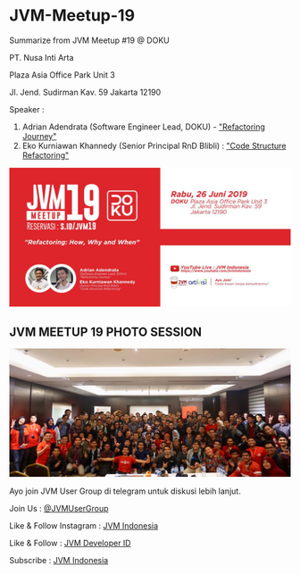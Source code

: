 # JVM-Meetup-19
Summarize from JVM Meetup #19 @ DOKU 

PT. Nusa Inti Arta

Plaza Asia Office Park Unit 3

Jl. Jend. Sudirman Kav. 59 Jakarta 12190

Speaker : 

1. Adrian Adendrata (Software Engineer Lead, DOKU) - ["Refactoring Journey"](https://drive.google.com/open?id=1c7chbaEMbX2oI_U-LxS_R43RtNfnwpsZ)
2. Eko Kurniawan Khannedy (Senior Principal RnD Blibli) : ["Code Structure Refactoring"](https://drive.google.com/open?id=1HMZadMI1flTgHjZU8j-PbrHl1oaG8lOs)

![JVM Meetup #19 Poster](img/JVM19_Landscape.jpeg "JVM Meetup #19 Poster")

## JVM MEETUP 19 PHOTO SESSION
![JVM 19 Photo Session](img/jvm19_photosession.jpeg "JVM 19 Photo Session")

Ayo join JVM User Group di telegram untuk diskusi lebih lanjut.

Join Us : [@JVMUserGroup](https://t.me/JVMUserGroup)

Like & Follow Instagram : [JVM Indonesia](https://www.instagram.com/jvmindonesia/)

Like & Follow : [JVM Developer ID](https://www.facebook.com/JVMDeveloperID/)

Subscribe : [JVM Indonesia](https://www.youtube.com/channel/UCXwXmQEQySqhqAMmys4N56w)